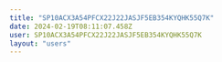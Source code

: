 ```yaml
---
title: "SP10ACX3A54PFCX22J22JASJF5EB354KYQHK55Q7K"
date: 2024-02-19T08:11:07.458Z
user: SP10ACX3A54PFCX22J22JASJF5EB354KYQHK55Q7K
layout: "users"
---
```

    